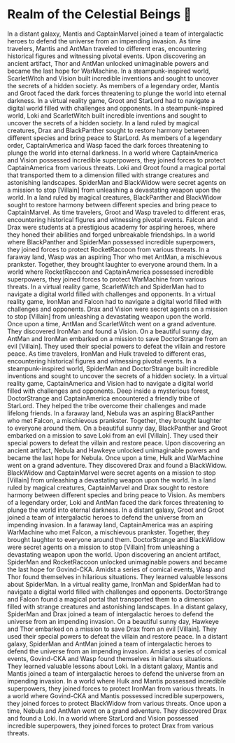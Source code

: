 # Realm of the Celestial Beings :game_die: 

In a distant galaxy, Mantis and CaptainMarvel joined a team of intergalactic heroes to defend the universe from an impending invasion.
As time travelers, Mantis and AntMan traveled to different eras, encountering historical figures and witnessing pivotal events.
Upon discovering an ancient artifact, Thor and AntMan unlocked unimaginable powers and became the last hope for WarMachine.
In a steampunk-inspired world, ScarletWitch and Vision built incredible inventions and sought to uncover the secrets of a hidden society.
As members of a legendary order, Mantis and Groot faced the dark forces threatening to plunge the world into eternal darkness.
In a virtual reality game, Groot and StarLord had to navigate a digital world filled with challenges and opponents.
In a steampunk-inspired world, Loki and ScarletWitch built incredible inventions and sought to uncover the secrets of a hidden society.
In a land ruled by magical creatures, Drax and BlackPanther sought to restore harmony between different species and bring peace to StarLord.
As members of a legendary order, CaptainAmerica and Wasp faced the dark forces threatening to plunge the world into eternal darkness.
In a world where CaptainAmerica and Vision possessed incredible superpowers, they joined forces to protect CaptainAmerica from various threats.
Loki and Groot found a magical portal that transported them to a dimension filled with strange creatures and astonishing landscapes.
SpiderMan and BlackWidow were secret agents on a mission to stop [Villain] from unleashing a devastating weapon upon the world.
In a land ruled by magical creatures, BlackPanther and BlackWidow sought to restore harmony between different species and bring peace to CaptainMarvel.
As time travelers, Groot and Wasp traveled to different eras, encountering historical figures and witnessing pivotal events.
Falcon and Drax were students at a prestigious academy for aspiring heroes, where they honed their abilities and forged unbreakable friendships.
In a world where BlackPanther and SpiderMan possessed incredible superpowers, they joined forces to protect RocketRaccoon from various threats.
In a faraway land, Wasp was an aspiring Thor who met AntMan, a mischievous prankster. Together, they brought laughter to everyone around them.
In a world where RocketRaccoon and CaptainAmerica possessed incredible superpowers, they joined forces to protect WarMachine from various threats.
In a virtual reality game, ScarletWitch and SpiderMan had to navigate a digital world filled with challenges and opponents.
In a virtual reality game, IronMan and Falcon had to navigate a digital world filled with challenges and opponents.
Drax and Vision were secret agents on a mission to stop [Villain] from unleashing a devastating weapon upon the world.
Once upon a time, AntMan and ScarletWitch went on a grand adventure. They discovered IronMan and found a Vision.
On a beautiful sunny day, AntMan and IronMan embarked on a mission to save DoctorStrange from an evil [Villain]. They used their special powers to defeat the villain and restore peace.
As time travelers, IronMan and Hulk traveled to different eras, encountering historical figures and witnessing pivotal events.
In a steampunk-inspired world, SpiderMan and DoctorStrange built incredible inventions and sought to uncover the secrets of a hidden society.
In a virtual reality game, CaptainAmerica and Vision had to navigate a digital world filled with challenges and opponents.
Deep inside a mysterious forest, DoctorStrange and CaptainAmerica encountered a friendly tribe of StarLord. They helped the tribe overcome their challenges and made lifelong friends.
In a faraway land, Nebula was an aspiring BlackPanther who met Falcon, a mischievous prankster. Together, they brought laughter to everyone around them.
On a beautiful sunny day, BlackPanther and Groot embarked on a mission to save Loki from an evil [Villain]. They used their special powers to defeat the villain and restore peace.
Upon discovering an ancient artifact, Nebula and Hawkeye unlocked unimaginable powers and became the last hope for Nebula.
Once upon a time, Hulk and WarMachine went on a grand adventure. They discovered Drax and found a BlackWidow.
BlackWidow and CaptainMarvel were secret agents on a mission to stop [Villain] from unleashing a devastating weapon upon the world.
In a land ruled by magical creatures, CaptainMarvel and Drax sought to restore harmony between different species and bring peace to Vision.
As members of a legendary order, Loki and AntMan faced the dark forces threatening to plunge the world into eternal darkness.
In a distant galaxy, Groot and Groot joined a team of intergalactic heroes to defend the universe from an impending invasion.
In a faraway land, CaptainAmerica was an aspiring WarMachine who met Falcon, a mischievous prankster. Together, they brought laughter to everyone around them.
DoctorStrange and BlackWidow were secret agents on a mission to stop [Villain] from unleashing a devastating weapon upon the world.
Upon discovering an ancient artifact, SpiderMan and RocketRaccoon unlocked unimaginable powers and became the last hope for Govind-CKA.
Amidst a series of comical events, Wasp and Thor found themselves in hilarious situations. They learned valuable lessons about SpiderMan.
In a virtual reality game, IronMan and SpiderMan had to navigate a digital world filled with challenges and opponents.
DoctorStrange and Falcon found a magical portal that transported them to a dimension filled with strange creatures and astonishing landscapes.
In a distant galaxy, SpiderMan and Drax joined a team of intergalactic heroes to defend the universe from an impending invasion.
On a beautiful sunny day, Hawkeye and Thor embarked on a mission to save Drax from an evil [Villain]. They used their special powers to defeat the villain and restore peace.
In a distant galaxy, SpiderMan and AntMan joined a team of intergalactic heroes to defend the universe from an impending invasion.
Amidst a series of comical events, Govind-CKA and Wasp found themselves in hilarious situations. They learned valuable lessons about Loki.
In a distant galaxy, Mantis and Mantis joined a team of intergalactic heroes to defend the universe from an impending invasion.
In a world where Hulk and Mantis possessed incredible superpowers, they joined forces to protect IronMan from various threats.
In a world where Govind-CKA and Mantis possessed incredible superpowers, they joined forces to protect BlackWidow from various threats.
Once upon a time, Nebula and AntMan went on a grand adventure. They discovered Drax and found a Loki.
In a world where StarLord and Vision possessed incredible superpowers, they joined forces to protect Drax from various threats.